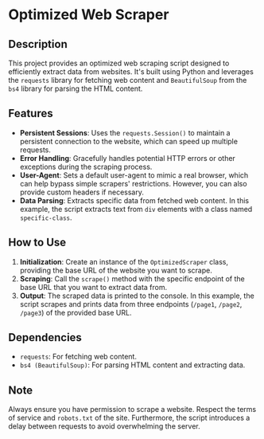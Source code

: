# Optimized Web Scraper

## Description
This project provides an optimized web scraping script designed to efficiently extract data from websites. It's built using Python and leverages the `requests` library for fetching web content and `BeautifulSoup` from the `bs4` library for parsing the HTML content.

## Features

- **Persistent Sessions**: Uses the `requests.Session()` to maintain a persistent connection to the website, which can speed up multiple requests.
- **Error Handling**: Gracefully handles potential HTTP errors or other exceptions during the scraping process.
- **User-Agent**: Sets a default user-agent to mimic a real browser, which can help bypass simple scrapers' restrictions. However, you can also provide custom headers if necessary.
- **Data Parsing**: Extracts specific data from fetched web content. In this example, the script extracts text from `div` elements with a class named `specific-class`.

## How to Use

1. **Initialization**: Create an instance of the `OptimizedScraper` class, providing the base URL of the website you want to scrape.
2. **Scraping**: Call the `scrape()` method with the specific endpoint of the base URL that you want to extract data from.
3. **Output**: The scraped data is printed to the console. In this example, the script scrapes and prints data from three endpoints (`/page1`, `/page2`, `/page3`) of the provided base URL.

## Dependencies

- `requests`: For fetching web content.
- `bs4 (BeautifulSoup)`: For parsing HTML content and extracting data.

## Note

Always ensure you have permission to scrape a website. Respect the terms of service and `robots.txt` of the site. Furthermore, the script introduces a delay between requests to avoid overwhelming the server.

